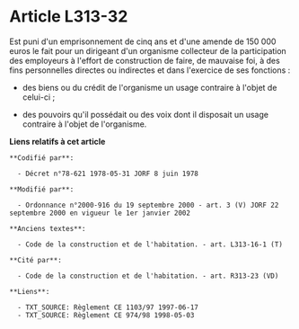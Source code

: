 # Article L313-32

Est puni d'un emprisonnement de cinq ans et d'une amende de 150 000 euros le fait pour un dirigeant d'un organisme collecteur
de la participation des employeurs à l'effort de construction de faire, de mauvaise foi, à des fins personnelles directes ou
indirectes et dans l'exercice de ses fonctions :

- des biens ou du crédit de l'organisme un usage contraire à l'objet de celui-ci ;

- des pouvoirs qu'il possédait ou des voix dont il disposait un usage contraire à l'objet de l'organisme.

**Liens relatifs à cet article**

	**Codifié par**:

	  - Décret n°78-621 1978-05-31 JORF 8 juin 1978

	**Modifié par**:

	  - Ordonnance n°2000-916 du 19 septembre 2000 - art. 3 (V) JORF 22 septembre 2000 en vigueur le 1er janvier 2002

	**Anciens textes**:

	  - Code de la construction et de l'habitation. - art. L313-16-1 (T)

	**Cité par**:

	  - Code de la construction et de l'habitation. - art. R313-23 (VD)

	**Liens**:

	  - TXT_SOURCE: Règlement CE 1103/97 1997-06-17
	  - TXT_SOURCE: Règlement CE 974/98 1998-05-03
